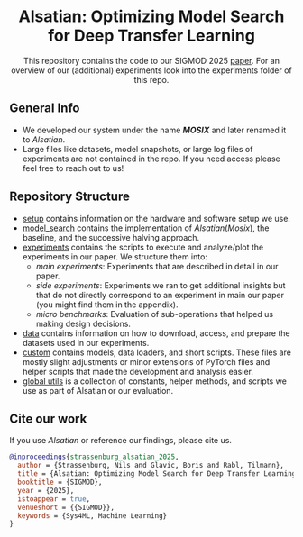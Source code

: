 <h1 align="center">Alsatian: Optimizing Model Search for Deep Transfer Learning</h1>
<p align="center">This repository contains the code to our SIGMOD 2025 <a href="https://hpi.de/oldsite/fileadmin/user_upload/fachgebiete/rabl/publications/2025/alsatian-double-column.pdf"> paper<a/>.
  For an overview of our (additional) experiments look into the experiments folder of this repo.<p/>

## General Info

- We developed our system under the name **_MOSIX_** and later renamed it to _Alsatian_.
- Large files like datasets, model snapshots, or large log files of experiments are not contained in the repo. If you
  need access please feel free to reach out to us!

## Repository Structure

- [setup](setup) contains information on the hardware and software setup we use.
- [model_search](model_search) contains the implementation of _Alsatian_(_Mosix_), the baseline, and the successive
  halving approach.
- [experiments](experiments) contains the scripts to execute and analyze/plot the experiments in our paper. We structure
  them into:
    - _main experiments_: Experiments that are described in detail in our paper.
    - _side experiments_: Experiments we ran to get additional insights but that do not directly correspond
      to an experiment in main our paper (you might find them in the appendix).
    - _micro benchmarks_: Evaluation of sub-operations that helped us making design decisions.
- [data](data) contains information on how to download, access, and prepare the datasets used in our experiments.
- [custom](custom) contains models, data loaders, and short scripts. These files are mostly slight adjustments
  or minor extensions of PyTorch files and helper scripts that made the development and analysis easier.
- [global utils](global_utils) is a collection of constants, helper methods, and scripts we use as part of Alsatian or our
  evaluation.

## Cite our work

If you use _Alsatian_ or reference our findings, please cite us.
 
```bibtex
@inproceedings{strassenburg_alsatian_2025,
  author = {Strassenburg, Nils and Glavic, Boris and Rabl, Tilmann},
  title = {Alsatian: Optimizing Model Search for Deep Transfer Learning},
  booktitle = {SIGMOD},
  year = {2025},
  istoappear = true,
  venueshort = {{SIGMOD}},
  keywords = {Sys4ML, Machine Learning}
}
```
